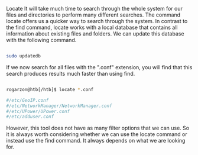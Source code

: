 Locate
It will take much time to search through the whole system for our files and directories to perform many different searches. The command locate offers us a quicker way to search through the system. In
contrast to the find command, locate works with a local database that contains all information about existing files and folders. We can update this database with the following command.

```bash

sudo updatedb
```

If we now search for all files with the ".conf" extension, you will find that this search produces results much faster than using find.

```bash

rogarzon@htb[/htb]$ locate *.conf

#/etc/GeoIP.conf
#/etc/NetworkManager/NetworkManager.conf
#/etc/UPower/UPower.conf
#/etc/adduser.conf
```

However, this tool does not have as many filter options that we can use. So it is always worth considering whether we can use the locate command or instead use the find command. It always depends on
what we are looking for.


